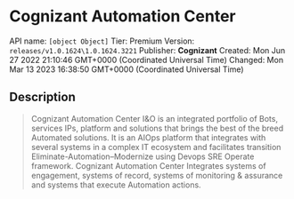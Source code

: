 # Cognizant Automation Center
API name: `[object Object]`
Tier: Premium
Version: `releases/v1.0.1624\1.0.1624.3221`
Publisher: **Cognizant**
Created: Mon Jun 27 2022 21:10:46 GMT+0000 (Coordinated Universal Time)
Changed: Mon Mar 13 2023 16:38:50 GMT+0000 (Coordinated Universal Time)

## Description
> Cognizant Automation Center I&O is an integrated portfolio of Bots, services IPs, platform and solutions that brings the best of the breed Automated solutions. It is an AIOps platform that integrates with several systems in a complex IT ecosystem and facilitates transition Eliminate-Automation–Modernize using Devops SRE Operate framework. Cognizant Automation Center Integrates systems of engagement, systems of record, systems of monitoring & assurance and systems that execute Automation actions.
